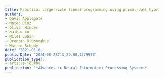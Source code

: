 ```yaml
---
title: Practical large-scale linear programming using primal-dual hybrid gradient
authors:
- David Applegate
- Mateo Dı́az
- Oliver Hinder
- Haihao Lu
- Miles Lubin
- Brendan O'Donoghue
- Warren Schudy
date: '2021-01-01'
publishDate: '2024-08-28T13:29:00.157997Z'
publication_types:
- article-journal
publication: '*Advances in Neural Information Processing Systems*'
---
```

